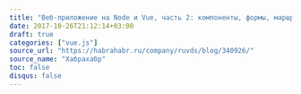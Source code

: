 ```yaml
---
title: "Веб-приложение на Node и Vue, часть 2: компоненты, формы, маршруты"
date: 2017-10-26T21:12:14+03:00
draft: true
categories: ["vue.js"]
source_url: "https://habrahabr.ru/company/ruvds/blog/340926/"
source_name: "Хабрахабр"
toc: false
disqus: false
---
```

